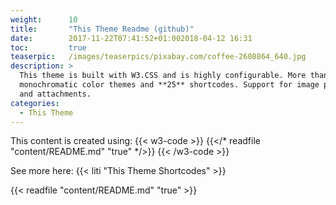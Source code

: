 ```yaml
---
weight:      10
title:       "This Theme Readme (github)"
date:        2017-11-22T07:41:52+01:002018-04-12 16:31
toc:         true
teaserpic:   /images/teaserpics/pixabay.com/coffee-2608864_640.jpg
description: >
  This theme is built with W3.CSS and is highly configurable. More than **50**
  monochromatic color themes and **25** shortcodes. Support for image processing
  and attachments.
categories:
  - This Theme
---
```


This content is created using:
{{< w3-code >}}
{{</* readfile "content/README.md" "true" */>}}
{{< /w3-code >}}

See more here: {{< liti "This Theme Shortcodes" >}}

{{< readfile "content/README.md" "true" >}}



